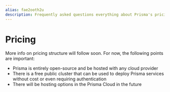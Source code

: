 ```yaml
---
alias: fae2ooth2u
description: Frequently asked questions everything about Prisma's pricing model.
---
```


# Pricing

More info on pricing structure will follow soon. For now, the following points are important:

- Prisma is entirely open-source and be hosted with any cloud provider
- There is a free public cluster that can be used to deploy Prisma services without cost or even requiring authentication
- There will be hosting options in the Prisma Cloud in the future